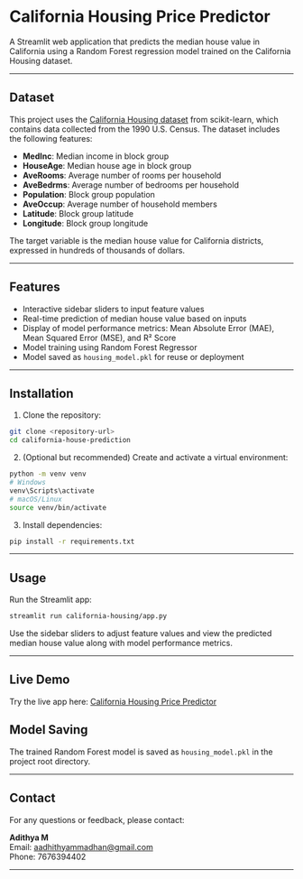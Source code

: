 # California Housing Price Predictor

A Streamlit web application that predicts the median house value in California using a Random Forest regression model trained on the California Housing dataset.

---

## Dataset

This project uses the [California Housing dataset](https://scikit-learn.org/stable/modules/generated/sklearn.datasets.fetch_california_housing.html) from scikit-learn, which contains data collected from the 1990 U.S. Census. The dataset includes the following features:

- **MedInc**: Median income in block group
- **HouseAge**: Median house age in block group
- **AveRooms**: Average number of rooms per household
- **AveBedrms**: Average number of bedrooms per household
- **Population**: Block group population
- **AveOccup**: Average number of household members
- **Latitude**: Block group latitude
- **Longitude**: Block group longitude

The target variable is the median house value for California districts, expressed in hundreds of thousands of dollars.

---

## Features

- Interactive sidebar sliders to input feature values
- Real-time prediction of median house value based on inputs
- Display of model performance metrics: Mean Absolute Error (MAE), Mean Squared Error (MSE), and R² Score
- Model training using Random Forest Regressor
- Model saved as `housing_model.pkl` for reuse or deployment

---

## Installation

1. Clone the repository:

```bash
git clone <repository-url>
cd california-house-prediction
```

2. (Optional but recommended) Create and activate a virtual environment:

```bash
python -m venv venv
# Windows
venv\Scripts\activate
# macOS/Linux
source venv/bin/activate
```

3. Install dependencies:

```bash
pip install -r requirements.txt
```

---

## Usage

Run the Streamlit app:

```bash
streamlit run california-housing/app.py
```

Use the sidebar sliders to adjust feature values and view the predicted median house value along with model performance metrics.

---

## Live Demo

Try the live app here: [California Housing Price Predictor](https://california-housing-predictor-wjyjpoxgxdqrkcj5xmghzl.streamlit.app/)



## Model Saving

The trained Random Forest model is saved as `housing_model.pkl` in the project root directory.

---

## Contact

For any questions or feedback, please contact:

**Adithya M**  
Email: aadhithyammadhan@gmail.com  
Phone: 7676394402

---

